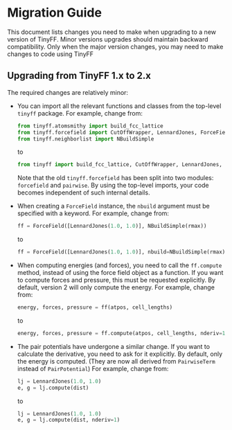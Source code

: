 # Migration Guide

This document lists changes you need to make when upgrading to a new version of TinyFF.
Minor versions upgrades should maintain backward compatibility.
Only when the major version changes, you may need to make changes to code using TinyFF


## Upgrading from TinyFF 1.x to 2.x

The required changes are relatively minor:

- You can import all the relevant functions and classes from the top-level `tinyff` package.
  For example, change from:

    ```python
    from tinyff.atomsmithy import build_fcc_lattice
    from tinyff.forcefield import CutOffWrapper, LennardJones, ForceField
    from tinyff.neighborlist import NBuildSimple
    ```

    to

    ```python
    from tinyff import build_fcc_lattice, CutOffWrapper, LennardJones, ForceField, NBuildSimple
    ```

    Note that the old `tinyff.forcefield` has been split into two modules: `forcefield` and `pairwise`.
    By using the top-level imports, your code becomes independent of such internal details.

- When creating a `ForceField` instance, the `nbuild` argument must be specified with a keyword.
  For example, change from:

    ```python
    ff = ForceField([LennardJones(1.0, 1.0)], NBuildSimple(rmax))
    ```

    to

    ```python
    ff = ForceField([LennardJones(1.0, 1.0)], nbuild=NBuildSimple(rmax))
    ```

- When computing energies (and forces), you need to call the `ff.compute` method,
  instead of using the force field object as a function.
  If you want to compute forces and pressure, this must be requested explicitly.
  By default, version 2 will only compute the energy.
  For example, change from:

    ```python
    energy, forces, pressure = ff(atpos, cell_lengths)
    ```

    to

    ```python
    energy, forces, pressure = ff.compute(atpos, cell_lengths, nderiv=1)
    ```

- The pair potentials have undergone a similar change.
  If you want to calculate the derivative, you need to ask for it explicitly.
  By default, only the energy is computed.
  (They are now all derived from `PairwiseTerm` instead of `PairPotential`)
  For example, change from:

    ```python
    lj = LennardJones(1.0, 1.0)
    e, g = lj.compute(dist)
    ```

    to

    ```python
    lj = LennardJones(1.0, 1.0)
    e, g = lj.compute(dist, nderiv=1)
    ```
